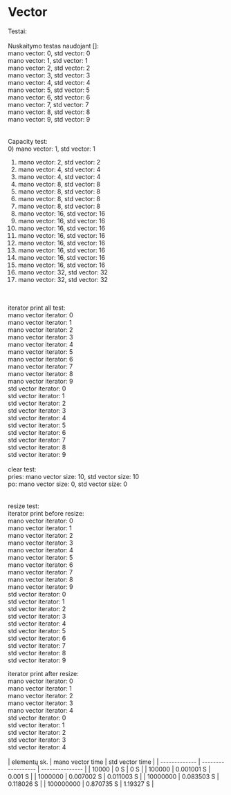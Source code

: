 # Vector  <br>
Testai:    <br>
   <br>
Nuskaitymo testas naudojant []:   <br>
mano vector: 0, std vector: 0   <br>
mano vector: 1, std vector: 1   <br>
mano vector: 2, std vector: 2   <br>
mano vector: 3, std vector: 3   <br>
mano vector: 4, std vector: 4   <br>
mano vector: 5, std vector: 5   <br>
mano vector: 6, std vector: 6   <br>
mano vector: 7, std vector: 7   <br>
mano vector: 8, std vector: 8   <br>
mano vector: 9, std vector: 9   <br>
   <br>
   <br>
Capacity test:   <br>
0) mano vector: 1, std vector: 1   <br>
1) mano vector: 2, std vector: 2   <br>
2) mano vector: 4, std vector: 4   <br>
3) mano vector: 4, std vector: 4   <br>
4) mano vector: 8, std vector: 8  <br>
5) mano vector: 8, std vector: 8  <br>
6) mano vector: 8, std vector: 8  <br>
7) mano vector: 8, std vector: 8  <br>
8) mano vector: 16, std vector: 16  <br>
9) mano vector: 16, std vector: 16  <br>
10) mano vector: 16, std vector: 16  <br>
11) mano vector: 16, std vector: 16  <br>
12) mano vector: 16, std vector: 16  <br>
13) mano vector: 16, std vector: 16  <br>
14) mano vector: 16, std vector: 16  <br>
15) mano vector: 16, std vector: 16  <br>
16) mano vector: 32, std vector: 32  <br>
17) mano vector: 32, std vector: 32  <br>
  <br>
  <br>
iterator print all test:   <br>
mano vector iterator: 0   <br>
mano vector iterator: 1   <br>
mano vector iterator: 2   <br>
mano vector iterator: 3   <br>
mano vector iterator: 4   <br>
mano vector iterator: 5   <br>
mano vector iterator: 6   <br>
mano vector iterator: 7   <br>
mano vector iterator: 8   <br>
mano vector iterator: 9   <br>
std vector iterator: 0   <br>
std vector iterator: 1  <br>
std vector iterator: 2  <br>
std vector iterator: 3  <br>
std vector iterator: 4  <br>
std vector iterator: 5  <br>
std vector iterator: 6  <br>
std vector iterator: 7  <br>
std vector iterator: 8  <br>
std vector iterator: 9  <br>
  <br>
clear test:  <br>
pries: mano vector size: 10, std vector size: 10  <br>
po: mano vector size: 0, std vector size: 0  <br>
  <br>
  <br>
resize test:  <br>
iterator print before resize:  <br>
  mano vector iterator: 0  <br>
  mano vector iterator: 1  <br>
  mano vector iterator: 2  <br>
  mano vector iterator: 3  <br>
  mano vector iterator: 4  <br>
  mano vector iterator: 5  <br>
  mano vector iterator: 6  <br>
  mano vector iterator: 7  <br>
  mano vector iterator: 8  <br>
  mano vector iterator: 9  <br>
  std vector iterator: 0  <br>
  std vector iterator: 1  <br>
  std vector iterator: 2  <br>
  std vector iterator: 3  <br>
  std vector iterator: 4  <br>
  std vector iterator: 5  <br>
  std vector iterator: 6  <br>
  std vector iterator: 7  <br>
  std vector iterator: 8  <br>
  std vector iterator: 9  <br>

iterator print after resize:  <br>
  mano vector iterator: 0  <br>
  mano vector iterator: 1  <br>
  mano vector iterator: 2  <br>
  mano vector iterator: 3  <br>
  mano vector iterator: 4  <br>
  std vector iterator: 0  <br>
  std vector iterator: 1  <br>
  std vector iterator: 2  <br>
  std vector iterator: 3  <br>
  std vector iterator: 4 <br>
<br>
| elementų sk.  | mano vector time   | std vector time |
| ------------- | ------------------ | --------------- |
| 10000         | 0 S                | 0 S             |
| 100000        | 0.001001 S         | 0.001 S         |
| 1000000       | 0.007002 S         | 0.011003 S      |
| 10000000      | 0.083503 S         | 0.118026 S      |
| 100000000     | 0.870735 S         | 1.19327 S       |


